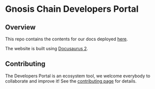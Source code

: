 # Gnosis Chain Developers Portal

## Overview
This repo contains the contents for our docs deployed [here](https://developers.gnosischain.com).

The website is built using [Docusaurus 2](https://docusaurus.io/).


## Contributing

The Developers Portal is an ecosystem tool, we welcome everybody to collaborate and improve it! See the [contributing page](CONTRIBUTING.md) for details.